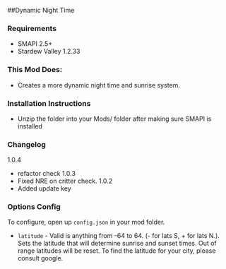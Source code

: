 ﻿##Dynamic Night Time

### Requirements
- SMAPI 2.5+
- Stardew Valley 1.2.33

### This Mod Does:
- Creates a more dynamic night time and sunrise system.

### Installation Instructions
- Unzip the folder into your Mods/ folder after making sure SMAPI is installed

### Changelog
1.0.4
 - refactor check
1.0.3
 - Fixed NRE on critter check.
1.0.2
 - Added update key

### Options Config
To configure, open up `config.json` in your mod folder.


- `latitude` - Valid is anything from -64 to 64. (- for lats S, + for lats N.). Sets the latitude that will determine sunrise and sunset times. Out of range latitudes will be reset. To find the latitude for your city, please consult google.